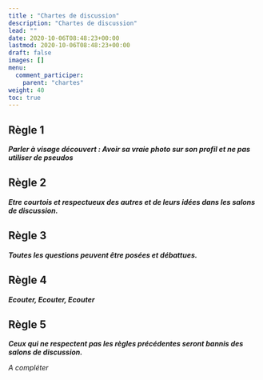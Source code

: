 ```yaml
---
title : "Chartes de discussion"
description: "Chartes de discussion"
lead: ""
date: 2020-10-06T08:48:23+00:00
lastmod: 2020-10-06T08:48:23+00:00
draft: false
images: []
menu:
  comment_participer:
    parent: "chartes"
weight: 40
toc: true
---
```


## Règle 1

***Parler à visage découvert : Avoir sa vraie photo sur son profil et ne pas utiliser de pseudos***

## Règle 2

***Etre courtois et respectueux des autres et de leurs idées dans les salons de discussion.***

## Règle 3

***Toutes les questions peuvent être posées et débattues.***

## Règle 4

***Ecouter, Ecouter, Ecouter***

## Règle 5

***Ceux qui ne respectent pas les règles précédentes seront bannis des salons de discussion.***


*A compléter*